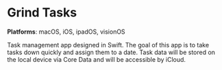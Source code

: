 # Grind Tasks

**Platforms**: macOS, iOS, ipadOS, visionOS

Task management app designed in Swift. 
The goal of this app is to take tasks down quickly and assign them to a date. Task data will be stored on the local device via Core Data and will be accessible by iCloud.
